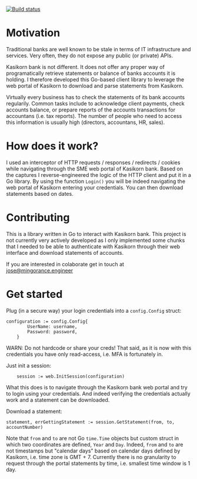 [![Build status](https://dev.azure.com/noon-homa/Kasikorn/_apis/build/status/kasikorn-ci)](https://dev.azure.com/noon-homa/Kasikorn/_build/latest?definitionId=27)

# Motivation
Traditional banks are well known to be stale in terms of IT infrastructure and services. Very often, they do not expose any public (or private) APIs. 

Kasikorn bank is not different. It does not offer any proper way of programatically retrieve statements or balance of banks accounts it is holding. I therefore developed this Go-based client library to leverage the web portal of Kasikorn to download and parse statements from Kasikorn.

Virtually every business has to check the statements of its bank accounts regularily. Common tasks include to acknowledge client payments, check accounts balance, or prepare reports of the accounts transactions for accountans (i.e. tax reports). The number of people who need to access this information is usually high (directors, accountans, HR, sales).


# How does it work?
I used an interceptor of HTTP requests / responses / redirects / cookies while navigating through the SME web portal of Kasikorn bank. Based on the captures I reverse-engineered the logic of the HTTP client and put it in a Go library. By using the function `Login()` you will be indeed navigating the web portal of Kasikorn entering your credentials. You can then download statements based on dates.


# Contributing
This is a library written in Go to interact with Kasikorn bank. This project is not currently very actively developed as I only implemented some chunks that I needed to be able to authenticate with Kasikorn through their web interface and download statements of accounts.

If you are interested in colaborate get in touch at jose@mingorance.engineer

# Get started

Plug (in a secure way) your login credentials into a `config.Config` struct:
```
configuration := config.Config{
		UserName: username,
		Password: password,
	}
```
WARN: Do not hardcode or share your creds! That said, as it is now with this credentials you have only read-access, i.e. MFA is fortunately in.

Just init a session:
```
	session := web.InitSession(configuration)
```

What this does is to navigate through the Kasikorn bank web portal and try to login using your credentials. And indeed verifying the credentials actually work and a statement can be downloaded.

Download a statement: 
```
statement, errGettingStatement := session.GetStatement(from, to, accountNumber)
```

Note that `from` and `to` are not Go `time.Time` objects but custom struct in which two coordinates are defined, `Year` and `Day`. Indeed, `from` and `to` are not timestamps but "calendar days" based on calendar days defined by Kasikorn, i.e. time zone is GMT + 7. Currently there is no granularity to request through the portal statements by time, i.e. smallest time window is 1 day.
 

